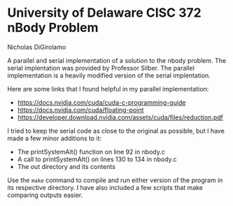 # University of Delaware CISC 372 nBody Problem

Nicholas DiGirolamo

A parallel and serial implementation of a solution to the nbody problem. The serial implentation was provided by Professor Silber. The parallel implementation is a heavily modified version of the serial implentation.

Here are some links that I found helpful in my parallel implementation:

- https://docs.nvidia.com/cuda/cuda-c-programming-guide
- https://docs.nvidia.com/cuda/floating-point
- https://developer.download.nvidia.com/assets/cuda/files/reduction.pdf 

I tried to keep the serial code as close to the original as possible, but I have made a few minor additions to it: 
- The printSystemAlt() function on line 92 in nbody.c 
- A call to printSystemAlt() on lines 130 to 134 in nbody.c
- The out directory and its contents

Use the ```make``` command to compile and run either version of the program in its respective directory. I have also included a few scripts that make comparing outputs easier.


